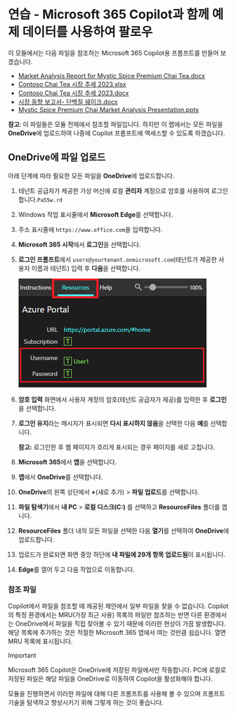 # 연습 - Microsoft 365 Copilot과 함께 예제 데이터를 사용하여 팔로우

이 모듈에서는 다음 파일을 참조하는 Microsoft 365 Copilot용 프롬프트를 만들어 보겠습니다.

- [Market Analysis Report for Mystic Spice Premium Chai Tea.docx](https://go.microsoft.com/fwlink/?linkid=2268826)
- [Contoso Chai Tea 시장 추세 2023.xlsx](https://go.microsoft.com/fwlink/?linkid=2268822)
- [Contoso Chai Tea 시장 추세 2023.docx](https://go.microsoft.com/fwlink/?linkid=2269122)
- [시장 동향 보고서- 단백질 쉐이크.docx](https://go.microsoft.com/fwlink/?linkid=2268827)
- [Mystic Spice Premium Chai Market Analysis Presentation.pptx](https://go.microsoft.com/fwlink/?linkid=2268768)

**참고**: 이 파일들은 모듈 전체에서 참조할 파일입니다. 하지만 이 랩에서는 모든 파일을 **OneDrive**에 업로드하여 나중에 Copilot 프롬프트에 액세스할 수 있도록 하겠습니다.

## OneDrive에 파일 업로드

아래 단계에 따라 필요한 모든 파일을 **OneDrive**에 업로드합니다.

1. 테넌트 공급자가 제공한 가상 머신에 로컬 **관리자** 계정으로 암호를 사용하여 로그인합니다.`Pa55w.rd`
2. Windows 작업 표시줄에서 **Microsoft Edge**를 선택합니다.
3. 주소 표시줄에 `https://www.office.com`을 입력합니다.
4. **Microsoft 365 시작**에서 **로그인**을 선택합니다.
5. **로그인 프롬프트**에서 `userx@yourtenant.onmicrosoft.com`(테넌트가 제공한 사용자 이름과 테넌트) 입력 후 **다음**을 선택합니다.

    [![스크린샷 리소스 창](../media/lab_resources_password.png)](../media/lab_resources_password.png#lightbox)

6. **암호 입력** 화면에서 사용자 계정의 암호(테넌트 공급자가 제공)를 입력한 후 **로그인**을 선택합니다.
7. **로그인 유지**라는 메시지가 표시되면 **다시 표시하지 않음**을 선택한 다음 **예**를 선택합니다.

    **참고:** 로그인한 후 웹 페이지가 흐리게 표시되는 경우 페이지를 새로 고칩니다.

8. **Microsoft 365**에서 **앱**을 선택합니다.
9. **앱**에서 **OneDrive**를 선택합니다.
10. **OneDrive**의 왼쪽 상단에서 **+**(새로 추가) > **파일 업로드**를 선택합니다.
11. **파일 탐색기**에서 **내 PC** > **로컬 디스크(C:)** 를 선택하고 **ResourceFiles** 폴더를 엽니다.
12. **ResourceFiles** 폴더 내의 모든 파일을 선택한 다음 **열기**를 선택하여 **OneDrive**에 업로드합니다.
13. 업로드가 완료되면 화면 중앙 하단에 **내 파일에 29개 항목 업로드됨**이 표시됩니다.
14. **Edge**를 열어 두고 다음 작업으로 이동합니다.

### 참조 파일

Copilot에서 파일을 참조할 때 제공된 제안에서 일부 파일을 찾을 수 없습니다. Copilot의 특정 환경에서는 MRU(가장 최근 사용) 목록의 파일만 참조하는 반면 다른 환경에서는 OneDrive에서 파일을 직접 찾아볼 수 있기 때문에 이러한 현상이 가끔 발생합니다. 해당 목록에 추가하는 것은 적절한 Microsoft 365 앱에서 여는 것만큼 쉽습니다.  열면 MRU 목록에 표시됩니다.

> [!IMPORTANT]
> Microsoft 365 Copilot은 OneDrive에 저장된 파일에서만 작동합니다. PC에 로컬로 저장된 파일은 해당 파일을 OneDrive로 이동하여 Copilot을 활성화해야 합니다.

모듈을 진행하면서 이러한 파일에 대해 다른 프롬프트를 사용해 볼 수 있으며 프롬프트 기술을 탐색하고 향상시키기 위해 그렇게 하는 것이 좋습니다.
